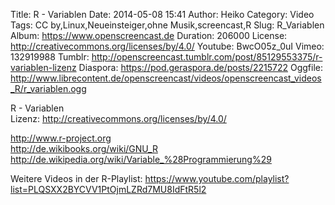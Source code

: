 Title: R - Variablen
Date: 2014-05-08 15:41
Author: Heiko
Category: Video
Tags: CC by,Linux,Neueinsteiger,ohne Musik,screencast,R
Slug: R_Variablen
Album: https://www.openscreencast.de
Duration: 206000
License: http://creativecommons.org/licenses/by/4.0/
Youtube: BwcO05z_0uI
Vimeo: 132919988
Tumblr: http://openscreencast.tumblr.com/post/85129553375/r-variablen-lizenz
Diaspora: https://pod.geraspora.de/posts/2215722
Oggfile: http://www.librecontent.de/openscreencast/videos/openscreencast_videos_R/r_variablen.ogg

R - Variablen  
Lizenz: <http://creativecommons.org/licenses/by/4.0/>  
  
<http://www.r-project.org>  
<http://de.wikibooks.org/wiki/GNU_R>  
<http://de.wikipedia.org/wiki/Variable_%28Programmierung%29>  
  
Weitere Videos in der R-Playlist:
<https://www.youtube.com/playlist?list=PLQSXX2BYCVV1PtOjmLZRd7MU8IdFtR5l2>  
  

